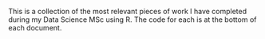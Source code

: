 This is a collection of the most relevant pieces of work I have completed during my Data Science MSc using R. The code for each is at the bottom of each document. 
